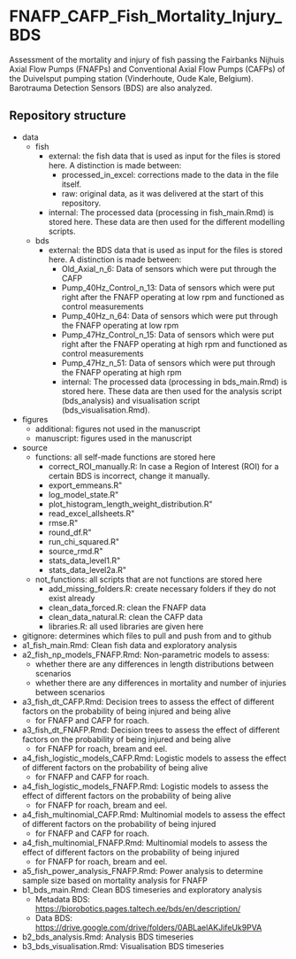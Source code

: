 # FNAFP_CAFP_Fish_Mortality_Injury_BDS
Assessment of the mortality and injury of fish passing the Fairbanks Nijhuis Axial Flow Pumps (FNAFPs) and Conventional Axial Flow Pumps (CAFPs) of the Duivelsput pumping station (Vinderhoute, Oude Kale, Belgium). Barotrauma Detection Sensors (BDS) are also analyzed.
## Repository structure
* data
   * fish
      * external: the fish data that is used as input for the files is stored here. A distinction is made between:
        * processed_in_excel: corrections made to the data in the file itself.
        * raw: original data, as it was delivered at the start of this repository.
      * internal: The processed data (processing in fish_main.Rmd) is stored here. These data are then used for the different modelling scripts.
   * bds
      * external: the BDS data that is used as input for the files is stored here. A distinction is made between:
        * Old_Axial_n_6: Data of sensors which were put through the CAFP
        * Pump_40Hz_Control_n_13: Data of sensors which were put right after the FNAFP operating at low rpm and functioned as control measurements
        * Pump_40Hz_n_64: Data of sensors which were put through the FNAFP operating at low rpm
        * Pump_47Hz_Control_n_15: Data of sensors which were put right after the FNAFP operating at high rpm and functioned as control measurements
        * Pump_47Hz_n_51: Data of sensors which were put through the FNAFP operating at high rpm
        * internal: The processed data (processing in bds_main.Rmd) is stored here. These data are then used for the analysis script (bds_analysis) and visualisation script (bds_visualisation.Rmd).
* figures
  * additional: figures not used in the manuscript
  * manuscript: figures used in the manuscript
* source
  * functions: all self-made functions are stored here
    * correct_ROI_manually.R: In case a Region of Interest (ROI) for a certain BDS is incorrect, change it manually.                      
    * export_emmeans.R"                           
    * log_model_state.R"                          
    * plot_histogram_length_weight_distribution.R"
    * read_excel_allsheets.R"                     
    * rmse.R"                                     
    * round_df.R"                                 
    * run_chi_squared.R"                          
    * source_rmd.R"                               
    * stats_data_level1.R"                        
    * stats_data_level2a.R"   
  * not_functions: all scripts that are not functions are stored here
    * add_missing_folders.R: create necessary folders if they do not exist already
    * clean_data_forced.R: clean the FNAFP data
    * clean_data_natural.R: clean the CAFP data
    * libraries.R: all used libraries are given here
* gitignore: determines which files to pull and push from and to github
* a1_fish_main.Rmd: Clean fish data and exploratory analysis
* a2_fish_np_models_FNAFP.Rmd: Non-parametric models to assess:
  * whether there are any differences in length distributions between scenarios
  * whether there are any differences in mortality and number of injuries between scenarios
* a3_fish_dt_CAFP.Rmd: Decision trees to assess the effect of different factors on the probability of being injured and being alive
  * for FNAFP and CAFP for roach.
* a3_fish_dt_FNAFP.Rmd: Decision trees to assess the effect of different factors on the probability of being injured and being alive
  * for FNAFP for roach, bream and eel.
* a4_fish_logistic_models_CAFP.Rmd: Logistic models to assess the effect of different factors on the probability of being alive
  * for FNAFP and CAFP for roach.
* a4_fish_logistic_models_FNAFP.Rmd: Logistic models to assess the effect of different factors on the probability of being alive
  * for FNAFP for roach, bream and eel.
* a4_fish_multinomial_CAFP.Rmd: Multinomial models to assess the effect of different factors on the probability of being injured
  * for FNAFP and CAFP for roach.
* a4_fish_multinomial_FNAFP.Rmd: Multinomial models to assess the effect of different factors on the probability of being injured
  * for FNAFP for roach, bream and eel.
* a5_fish_power_analysis_FNAFP.Rmd: Power analysis to determine sample size based on mortality analysis for FNAFP
* b1_bds_main.Rmd: Clean BDS timeseries and exploratory analysis
  * Metadata BDS: https://biorobotics.pages.taltech.ee/bds/en/description/
  * Data BDS: https://drive.google.com/drive/folders/0ABLaelAKJifeUk9PVA
* b2_bds_analysis.Rmd: Analysis BDS timeseries
* b3_bds_visualisation.Rmd: Visualisation BDS timeseries
 

